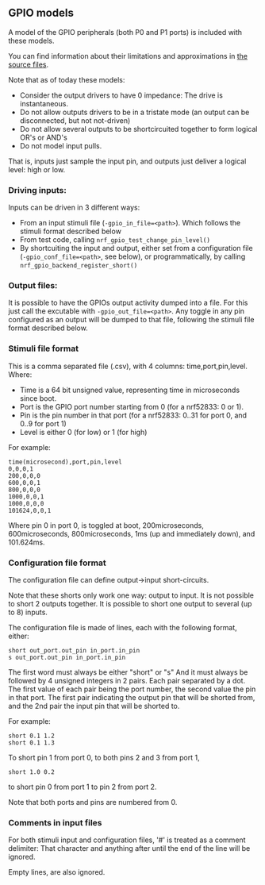## GPIO models

A model of the GPIO peripherals (both P0 and P1 ports) is included with these models.

You can find information about their limitations and approximations in
[the source files](../src/HW_models/NRF_GPIO.c).

Note that as of today these models:
* Consider the output drivers to have 0 impedance: The drive is instantaneous.
* Do not allow outputs drivers to be in a tristate mode (an output can be disconnected, but not
 not-driven)
* Do not allow several outputs to be shortcircuited together to form logical OR's or AND's
* Do not model input pulls.

That is, inputs just sample the input pin, and outputs just deliver a logical level: high or low.

### Driving inputs:

Inputs can be driven in 3 different ways:

* From an input stimuli file (`-gpio_in_file=<path>`). Which follows the stimuli format
  described below
* From test code, calling `nrf_gpio_test_change_pin_level()`
* By shortcuiting the input and output, either set from a configuration file
  (`-gpio_conf_file=<path>`, see below), or
  programmatically, by calling `nrf_gpio_backend_register_short()`

### Output files:

It is possible to have the GPIOs output activity dumped into a file.
For this just call the excutable with `-gpio_out_file=<path>`.
Any toggle in any pin configured as an output will be dumped to that file, following the
stimuli file format described below.

### Stimuli file format

This is a comma separated file (.csv), with 4 columns: time,port,pin,level. Where:
* Time is a 64 bit unsigned value, representing time in microseconds since boot.
* Port is the GPIO port number starting from 0 (for a nrf52833: 0 or 1).
* Pin is the pin number in that port (for a nrf52833: 0..31 for port 0, and 0..9 for port 1)
* Level is either 0 (for low) or 1 (for high)

For example:

```
time(microsecond),port,pin,level
0,0,0,1
200,0,0,0
600,0,0,1
800,0,0,0
1000,0,0,1
1000,0,0,0
101624,0,0,1
```

Where pin 0 in port 0, is toggled at boot, 200microseconds, 600microseconds, 800microseconds, 1ms
(up and immediately down), and 101.624ms.

### Configuration file format

The configuration file can define output->input short-circuits.

Note that these shorts only work one way: output to input.
It is not possible to short 2 outputs together.
It is possible to short one output to several (up to 8) inputs.

The configuration file is made of lines, each with the following format, either:

`short out_port.out_pin in_port.in_pin`<br>
`s out_port.out_pin in_port.in_pin`

The first word must always be either "short" or "s"
And it must always be followed by 4 unsigned integers in 2 pairs.
Each pair separated by a dot. The first value of each pair being the port number,
the second value the pin in that port.
The first pair indicating the output pin that will be shorted from, and the 2nd pair
the input pin that will be shorted to.

For example:

```
short 0.1 1.2
short 0.1 1.3
```
To short pin 1 from port 0, to both pins 2 and 3 from port 1,<br>

```
short 1.0 0.2
```
to short pin 0 from port 1 to pin 2 from port 2.

Note that both ports and pins are numbered from 0.

### Comments in input files

For both stimuli input and configuration files, '#' is treated as a comment delimiter: That
character and anything after until the end of the line will be ignored.

Empty lines, are also ignored.

